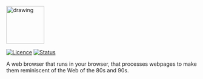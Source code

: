 <img src="https://raw.githubusercontent.com/Juicy-Jaguars/summer-code-jam-2020/master/juicy-jaguars/logo.png" alt="drawing" style="width:100px;"/><br>

[![Licence](https://img.shields.io/github/license/Juicy-Jaguars/summer-code-jam-2020)](https://github.com/Juicy-Jaguars/summer-code-jam-2020/blob/master/LICENSE)
[![Status](https://img.shields.io/uptimerobot/status/m785670380-00c12514d5483e1b64bba47f?label=website)](http://charlottegaskell.ddns.net/)

A web browser that runs in your browser, that processes webpages to make them reminiscent of the Web of the 80s and 90s.
